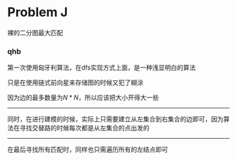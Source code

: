 

# Problem J

裸的二分图最大匹配

### qhb

第一次使用匈牙利算法，在dfs实现方式上面，是一种浅显明白的算法

只是在使用链式前向星来存储图的时候又犯了糊涂

因为边的最多数量为$N  * N$，所以应该把大小开得大一些

---

同时，在进行建模的时候，实际上只需要建立从左集合到右集合的边即可，因为算法在寻找交替路的时候每次都是从左集合的点出发的

---

在最后寻找所有匹配时，同样也只需遍历所有的左结点即可